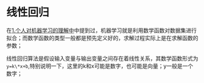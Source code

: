 线性回归
====
在[1.个人对机器学习的理解中](/docs/ml/1.md)中提到过，机器学习就是利用数学函数对数据集进行拟合；而数学函数的类型一般都是预先定义好的，求解过程实际上是在求解函数的参数；

线性回归算法是假设输入变量与输出变量之间存在着线性关系，其数学函数形式为```y=k\*x+b```,特别说明一下，这里的k和x可能是数字，也可能是向量；y一般是一个数字；
